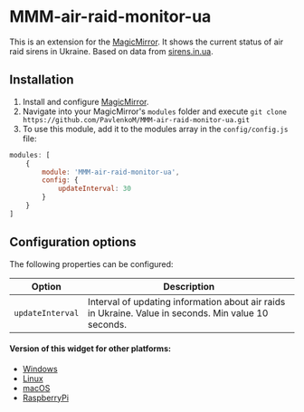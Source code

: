 # MMM-air-raid-monitor-ua

This is an extension for the [MagicMirror](https://github.com/MichMich/MagicMirror). It shows the current status of air raid sirens in Ukraine.
Based on data from [sirens.in.ua](https://sirens.in.ua/).

## Installation
1. Install and configure [MagicMirror](https://docs.magicmirror.builders).
2. Navigate into your MagicMirror's `modules` folder and execute `git clone https://github.com/PavlenkoM/MMM-air-raid-monitor-ua.git`
3. To use this module, add it to the modules array in the `config/config.js` file:
````javascript
modules: [
	{
		module: 'MMM-air-raid-monitor-ua',
		config: {
			updateInterval: 30
		}
	}
]
````

## Configuration options
The following properties can be configured:

| Option | Description |
| --- | --- |
| `updateInterval` | Interval of updating information about air raids in Ukraine. Value in seconds. Min value 10 seconds. |

#### Version of this widget for other platforms:
* [Windows](https://github.com/dr-mod/air-raid-widget-windows)
* [Linux](https://github.com/dr-mod/air-raid-widget-linux)
* [macOS](https://github.com/dr-mod/air-raid-widget-macos)
* [RaspberryPi](https://github.com/dr-mod/air-raid-monitor)
